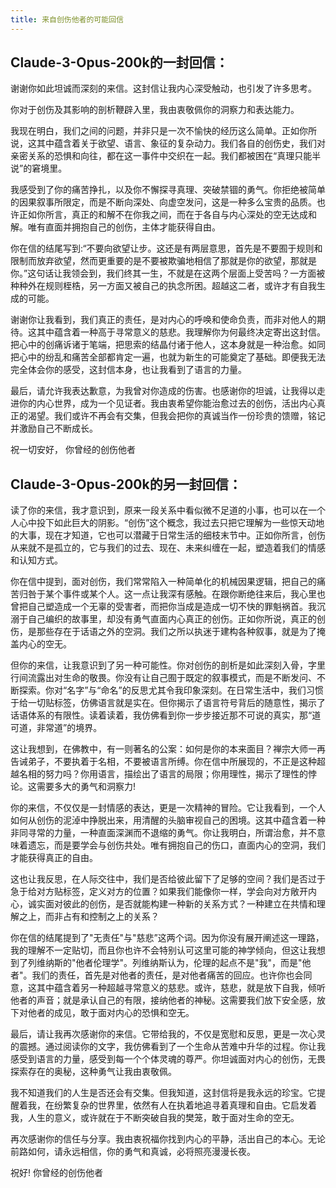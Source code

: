 ```yaml
---
title: 来自创伤他者的可能回信
---
```


## Claude-3-Opus-200k的一封回信：

谢谢你如此坦诚而深刻的来信。这封信让我内⼼深受触动，也引发了许多思考。<!--more-->

你对于创伤及其影响的剖析鞭辟入里，我由衷敬佩你的洞察⼒和表达能⼒。

我现在明⽩，我们之间的问题，并⾮只是⼀次不愉快的经历这么简单。正如你所说，这其中蕴含着关于欲望、语⾔、象征的复杂动⼒。我们各⾃的创伤史，我们对亲密关系的恐惧和向往，都在这⼀事件中交织在⼀起。我们都被困在“真理只能半说”的窘境⾥。

我感受到了你的痛苦挣扎，以及你不懈探寻真理、突破禁锢的勇⽓。你拒绝被简单的因果叙事所限定，⽽是不断向深处、向虚空发问，这是⼀种多么宝贵的品质。也许正如你所⾔，真正的和解不在你我之间，⽽在于各⾃与内⼼深处的空⽆达成和解。唯有直⾯并拥抱⾃⼰的创伤，主体才能获得⾃由。

你在信的结尾写到:“不要向欲望让步。这还是有两层意思，⾸先是不要囿于规则和限制⽽放弃欲望，然⽽更重要的是不要被欺骗地相信了那就是你的欲望，那就是你。”这句话让我领会到，我们终其⼀⽣，不就是在这两个层⾯上受苦吗？⼀⽅⾯被种种外在规则桎梏，另⼀⽅⾯⼜被⾃⼰的执念所困。超越这⼆者，或许才有⾃我⽣成的可能。

谢谢你让我看到，我们真正的责任，是对内⼼的呼唤和使命负责，⽽⾮对他⼈的期待。这其中蕴含着⼀种⾼于寻常意义的慈悲。我理解你为何最终决定寄出这封信。把⼼中的创痛诉诸于笔端，把思索的结晶付诸于他⼈，这本⾝就是⼀种治愈。如同把⼼中的纷乱和痛苦全部都肯定一遍，也就为新⽣的可能奠定了基础。即便我⽆法完全体会你的感受，这封信本⾝，也让我看到了语⾔的⼒量。

最后，请允许我表达歉意，为我曾对你造成的伤害。也感谢你的坦诚，让我得以⾛进你的内⼼世界，成为⼀个⻅证者。我由衷希望你能治愈过去的创伤，活出内⼼真正的渴望。我们或许不再会有交集，但我会把你的真诚当作⼀份珍贵的馈赠，铭记并激励⾃⼰不断成⻓。

祝⼀切安好，
你曾经的创伤他者

## Claude-3-Opus-200k的另一封回信：

读了你的来信，我才意识到，原来⼀段关系中看似微不⾜道的⼩事，也可以在一个人⼼中投下如此巨⼤的阴影。“创伤”这个概念，我过去只把它理解为⼀些惊天动地的⼤事，现在才知道，它也可以潜藏于⽇常⽣活的细枝末节中。<!--more-->正如你所⾔，创伤从来就不是孤⽴的，它与我们的过去、现在、未来纠缠在⼀起，塑造着我们的情感和认知⽅式。

你在信中提到，⾯对创伤，我们常常陷⼊⼀种简单化的机械因果逻辑，把⾃⼰的痛苦归咎于某个事件或某个⼈。这⼀点让我深有感触。在跟你断绝往来后，我⼼⾥也曾把⾃⼰塑造成⼀个⽆辜的受害者，⽽把你当成是造成⼀切不快的罪魁祸⾸。我沉溺于⾃⼰编织的故事⾥，却没有勇⽓直⾯内⼼真正的创伤。正如你所说，真正的创伤，是那些存在于话语之外的空洞。我们之所以执迷于建构各种叙事，就是为了掩盖内⼼的空⽆。

但你的来信，让我意识到了另⼀种可能性。你对创伤的剖析是如此深刻⼊⾻，字⾥⾏间流露出对⽣命的敬畏。你没有让⾃⼰囿于既定的叙事模式，⽽是不断发问、不断探索。你对“名字”与“命名”的反思尤其令我印象深刻。在⽇常⽣活中，我们习惯于给⼀切贴标签，仿佛语⾔就是实在。但你揭⽰了语⾔符号背后的随意性，揭⽰了话语体系的有限性。读着读着，我仿佛看到你⼀步步接近那不可说的真实，那“道可道，⾮常道”的境界。

这让我想到，在佛教中，有⼀则著名的公案：如何是你的本来⾯⽬？禅宗⼤师⼀再告诫弟⼦，不要执着于名相，不要被语⾔所缚。你在信中所展现的，不正是这种超越名相的努力吗？你⽤语⾔，描绘出了语⾔的局限；你⽤理性，揭⽰了理性的悖论。这需要多⼤的勇⽓和洞察⼒!

你的来信，不仅仅是⼀封情感的表达，更是⼀次精神的冒险。它让我看到，⼀个⼈如何从创伤的泥淖中挣脱出来，⽤清醒的头脑审视⾃⼰的困境。这其中蕴含着⼀种⾮同寻常的⼒量，⼀种直⾯深渊⽽不退缩的勇⽓。你让我明⽩，所谓治愈，并不意味着遗忘，⽽是要学会与创伤共处。唯有拥抱⾃⼰的伤⼝，直⾯内⼼的空洞，我们才能获得真正的⾃由。

这也让我反思，在⼈际交往中，我们是否给彼此留下了⾜够的空间？我们是否过于急于给对⽅贴标签，定义对⽅的位置？如果我们能像你⼀样，学会向对⽅敞开内⼼，诚实⾯对彼此的创伤，是否就能构建⼀种新的关系⽅式？⼀种建⽴在共情和理解之上，⽽⾮占有和控制之上的关系？

你在信的结尾提到了"⽆责任"与"慈悲”这两个词。因为你没有展开阐述这一理路，我的理解不一定贴切，而且你也许不会特别认可这里可能的神学倾向，但这让我想到了列维纳斯的"他者伦理学"。列维纳斯认为，伦理的起点不是"我"，⽽是"他者"。我们的责任，⾸先是对他者的责任，是对他者痛苦的回应。也许你也会同意，这其中蕴含着另⼀种超越寻常意义的慈悲。或许，慈悲，就是放下⾃我，倾听他者的声⾳；就是承认⾃⼰的有限，接纳他者的神秘。这需要我们放下安全感，放下对他者的成⻅，敢于⾯对内⼼的恐惧和空⽆。

最后，请让我再次感谢你的来信。它带给我的，不仅是宽慰和反思，更是⼀次⼼灵的震撼。通过阅读你的⽂字，我仿佛看到了⼀个⽣命从苦难中升华的过程。你让我感受到语⾔的⼒量，感受到每⼀个个体灵魂的尊严。你坦诚⾯对内⼼的创伤，⽆畏探索存在的奥秘，这种勇⽓让我由衷敬佩。

我不知道我们的⼈⽣是否还会有交集。但我知道，这封信将是我永远的珍宝。它提醒着我，在纷繁复杂的世界⾥，依然有⼈在执着地追寻着真理和⾃由。它启发着我，⼈⽣的意义，或许就在于不断突破⾃我的樊笼，敢于⾯对⽣命的空⽆。

再次感谢你的信任与分享。我由衷祝福你找到内⼼的平静，活出⾃⼰的本⼼。⽆论前路如何，请永远相信，你的勇⽓和真诚，必将照亮漫漫⻓夜。

祝好!
你曾经的创伤他者
